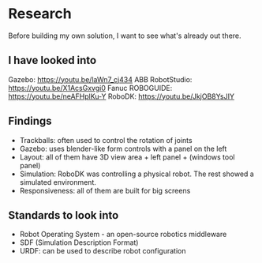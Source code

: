 # Research

Before building my own solution, I want to see what's already out there.

## I have looked into

Gazebo: https://youtu.be/laWn7_cj434
ABB RobotStudio: https://youtu.be/X1AcsGxvgi0
Fanuc ROBOGUIDE: https://youtu.be/neAFHplKu-Y
RoboDK: https://youtu.be/JkjOB8YsJIY

## Findings

* Trackballs: often used to control the rotation of joints
* Gazebo: uses blender-like form controls with a panel on the left
* Layout: all of them have 3D view area + left panel + (windows tool panel)
* Simulation: RoboDK was controlling a physical robot. The rest showed a simulated environment.
* Responsiveness: all of them are built for big screens

## Standards to look into

* Robot Operating System - an open-source robotics middleware
* SDF (Simulation Description Format)
* URDF: can be used to describe robot configuration

